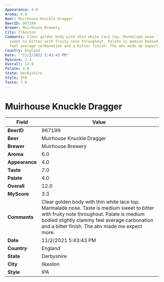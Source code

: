 ```yaml
---
Appearance: 4.0
Aroma: 6.0
Beer: Muirhouse Knuckle Dragger
BeerID: 967199
Brewer: Muirhouse Brewery
City: Ilkeston
Comments: Clear golden body with thin white lace top. Marmalade nose. Taste is medium
  sweet to bitter with fruity note throughout. Palate is medium bodied slightly clammy
  feel average carbonation and a bitter finish. The abv made me expect more.
Country: England
Date: '"11/2/2021 5:43:43 PM"'
MyScore: 3.3
Overall: 12.0
Palate: 4.0
State: Derbyshire
Style: IPA
Taste: 7.0
---
```


# Muirhouse Knuckle Dragger

| Field         | Value |
|---------------|-------|
| **BeerID** | 967199 |
| **Beer** | Muirhouse Knuckle Dragger |
| **Brewer** | Muirhouse Brewery |
| **Aroma** | 6.0 |
| **Appearance** | 4.0 |
| **Taste** | 7.0 |
| **Palate** | 4.0 |
| **Overall** | 12.0 |
| **MyScore** | 3.3 |
| **Comments** | Clear golden body with thin white lace top. Marmalade nose. Taste is medium sweet to bitter with fruity note throughout. Palate is medium bodied slightly clammy feel average carbonation and a bitter finish. The abv made me expect more. |
| **Date** | 11/2/2021 5:43:43 PM |
| **Country** | England |
| **State** | Derbyshire |
| **City** | Ilkeston |
| **Style** | IPA |
